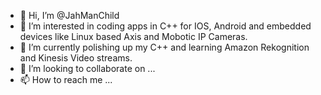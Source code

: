 - 👋 Hi, I’m @JahManChild
- 👀 I’m interested in coding apps in C++ for IOS, Android and embedded devices like Linux based Axis and Mobotic IP Cameras.
- 🌱 I’m currently polishing up my C++ and learning Amazon Rekognition and Kinesis Video streams.
- 💞️ I’m looking to collaborate on ...
- 📫 How to reach me ...

<!---
JahManChild/JahManChild is a ✨ special ✨ repository because its `README.md` (this file) appears on your GitHub profile.
You can click the Preview link to take a look at your changes.
--->
